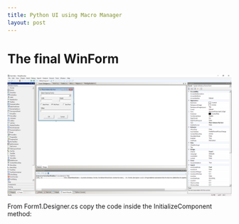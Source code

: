 ```yaml
---
title: Python UI using Macro Manager
layout: post
---
```

<script src="//code.jquery.com/jquery.js"></script>

<script src="//d3js.org/d3.v3.min.js"></script>

<script type="text/javascript" src="https://cdnjs.cloudflare.com/ajax/libs/gist-embed/2.7.1/gist-embed.min.js"></script>

# The final WinForm

<img src="/images/Dialog.PNG" width="1000" style="display:block; margin-left: auto; margin-right: auto;">

From Form1.Designer.cs copy the code inside the InitializeComponent method:

<code data-gist-id="a90eb49a0c322bb2f0c3adfbd1acc794" data-gist-file="winform.cs" data-gist-hide-footer="true"></code>
